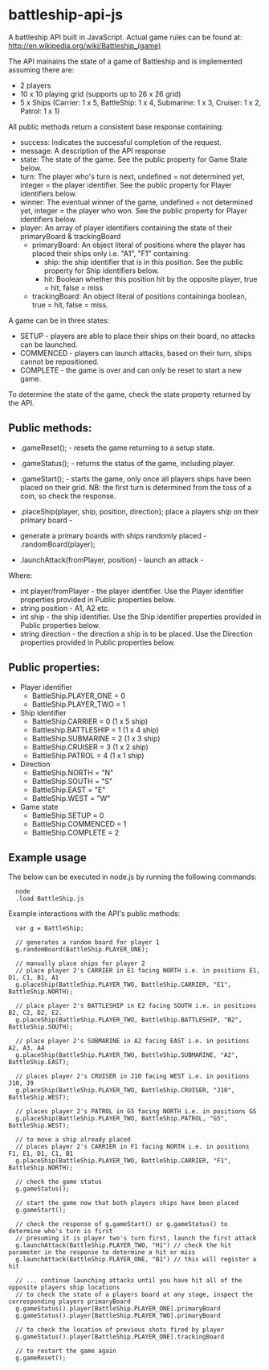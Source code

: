 # battleship-api-js
A battleship API built in JavaScript. Actual game rules can be found at: http://en.wikipedia.org/wiki/Battleship_(game)

The API mainains the state of a game of Battleship and is implemented assuming there are:

* 2 players
* 10 x 10 playing grid (supports up to 26 x 26 grid)
* 5 x Ships (Carrier: 1 x 5, BattleShip: 1 x 4, Submarine: 1 x 3, Cruiser: 1 x 2, Patrol: 1 x 1)

All public methods return a consistent base response containing:

- success: Indicates the successful completion of the request.
- message: A description of the API response
- state: The state of the game. See the public property for Game State below.
- turn: The player who's turn is next, undefined = not determined yet, integer = the player identifier. See the public property for Player identifiers below.  
- winner: The eventual winner of the game, undefined = not determined yet, integer = the player who won. See the public property for Player identifiers below.
- player: An array of player identifiers containing the state of their primaryBoard & trackingBoard 
  - primaryBoard: An object literal of positions where the player has placed their ships only i.e. "A1", "F1" containing:
    - ship: the ship identifier that is in this position. See the public property for Ship identifiers below.
    - hit: Boolean whether this position hit by the opposite player, true = hit, false = miss
  - trackingBoard: An object literal of positions containinga boolean, true = hit, false = miss.
  
A game can be in three states:

* SETUP - players are able to place their ships on their board, no attacks can be launched.
* COMMENCED - players can launch attacks, based on their turn, ships cannot be repositioned.
* COMPLETE - the game is over and can only be reset to start a new game. 

To determine the state of the game, check the state property returned by the API.

## Public methods:

- .gameReset();   - resets the game returning to a setup state.
- .gameStatus();  - returns the status of the game, including player.
- .gameStart();   - starts the game, only once all players ships have been placed on their grid. NB: the first turn is determined from the toss of a coin, so check the response.

- .placeShip(player, ship, position, direction); place a players ship on their primary board - 
- generate a primary boards with ships randomly placed - .randomBoard(player);
- .launchAttack(fromPlayer, position) - launch an attack - 

Where: 
- int player/fromPlayer - the player identifier. Use the Player identifier properties provided in Public properties below.
- string position - A1, A2 etc.
- int ship - the ship identifier. Use the Ship identifier properties provided in Public properties below.
- string direction - the direction a ship is to be placed. Use the Direction properties provided in Public properties below.
  
## Public properties:
- Player identifier
  - BattleShip.PLAYER_ONE = 0
  - BattleShip.PLAYER_TWO = 1
- Ship identifier
  - BattleShip.CARRIER	  = 0   (1 x 5 ship)
  - Battleship.BATTLESHIP	= 1   (1 x 4 ship)
  - BattleShip.SUBMARINE	= 2   (1 x 3 ship)
  - BattleShip.CRUISER	  = 3   (1 x 2 ship)
  - BattleShip.PATROL	    = 4   (1 x 1 ship)
- Direction
  - BattleShip.NORTH      = "N"
  - BattleShip.SOUTH      = "S"
  - BattleShip.EAST       = "E"
  - BattleShip.WEST       = "W"
- Game state
  - BattleShip.SETUP      = 0
  - BattleShip.COMMENCED  = 1
  - BattleShip.COMPLETE   = 2

## Example usage

The below can be executed in node.js by running the following commands:
```
  node
  .load BattleShip.js
```

Example interactions with the API's public methods:
```
  var g = BattleShip;
  
  // generates a random board for player 1
  g.randomBoard(BattleShip.PLAYER_ONE);
  
  // manually place ships for player 2
  // place player 2's CARRIER in E1 facing NORTH i.e. in positions E1, D1, C1, B1, A1
  g.placeShip(BattleShip.PLAYER_TWO, BattleShip.CARRIER, "E1", BattleShip.NORTH); 
  
  // place player 2's BATTLESHIP in E2 facing SOUTH i.e. in positions B2, C2, D2, E2.
  g.placeShip(BattleShip.PLAYER_TWO, BattleShip.BATTLESHIP, "B2", BattleShip.SOUTH);
  
  // place player 2's SUBMARINE in A2 facing EAST i.e. in positions A2, A3, A4
  g.placeShip(BattleShip.PLAYER_TWO, BattleShip.SUBMARINE, "A2", BattleShip.EAST);

  // places player 2's CRUISER in J10 facing WEST i.e. in positions J10, J9
  g.placeShip(BattleShip.PLAYER_TWO, BattleShip.CRUISER, "J10", BattleShip.WEST);
  
  // places player 2's PATROL in G5 facing NORTH i.e. in positions G5
  g.placeShip(BattleShip.PLAYER_TWO, BattleShip.PATROL, "G5", BattleShip.WEST);
  
  // to move a ship already placed
  // places player 2's CARRIER in F1 facing NORTH i.e. in positions F1, E1, D1, C1, B1
  g.placeShip(BattleShip.PLAYER_TWO, BattleShip.CARRIER, "F1", BattleShip.NORTH); 
  
  // check the game status
  g.gameStatus();
  
  // start the game now that both players ships have been placed 
  g.gameStart();
  
  // check the response of g.gameStart() or g.gameStatus() to determine who's turn is first
  // presuming it is player two's turn first, launch the first attack
  g.launchAttack(BattleShip.PLAYER_TWO, "H1") // check the hit parameter in the response to determine a hit or miss
  g.launchAttack(BattleShip.PLAYER_ONE, "B1") // this will register a hit
  
  // ... continue launching attacks until you have hit all of the opposite players ship locations
  // to check the state of a players board at any stage, inspect the corresponding players primaryBoard
  g.gameStatus().player[BattleShip.PLAYER_ONE].primaryBoard
  g.gameStatus().player[BattleShip.PLAYER_TWO].primaryBoard
  
  // to check the location of previous shots fired by player
  g.gameStatus().player[BattleShip.PLAYER_ONE].trackingBoard

  // to restart the game again
  g.gameReset();
```
